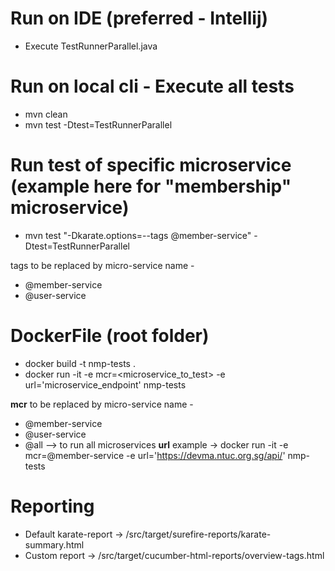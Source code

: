 # Run on IDE (preferred - Intellij)
* Execute TestRunnerParallel.java

# Run on local cli - Execute all tests
* mvn clean
* mvn test -Dtest=TestRunnerParallel
  
# Run test of specific microservice (example here for "membership" microservice)
* mvn test "-Dkarate.options=--tags @member-service" -Dtest=TestRunnerParallel 

tags to be replaced by micro-service name -
- @member-service
- @user-service

# DockerFile (root folder)
* docker build -t nmp-tests .
* docker run -it -e mcr=<microservice_to_test> -e url='microservice_endpoint' nmp-tests

**mcr** to be replaced by micro-service name -
- @member-service
- @user-service
- @all --> to run all microservices
**url** example -> docker run -it -e mcr=@member-service -e url='https://devma.ntuc.org.sg/api/' nmp-tests

# Reporting
* Default karate-report -> /src/target/surefire-reports/karate-summary.html
* Custom report -> /src/target/cucumber-html-reports/overview-tags.html

